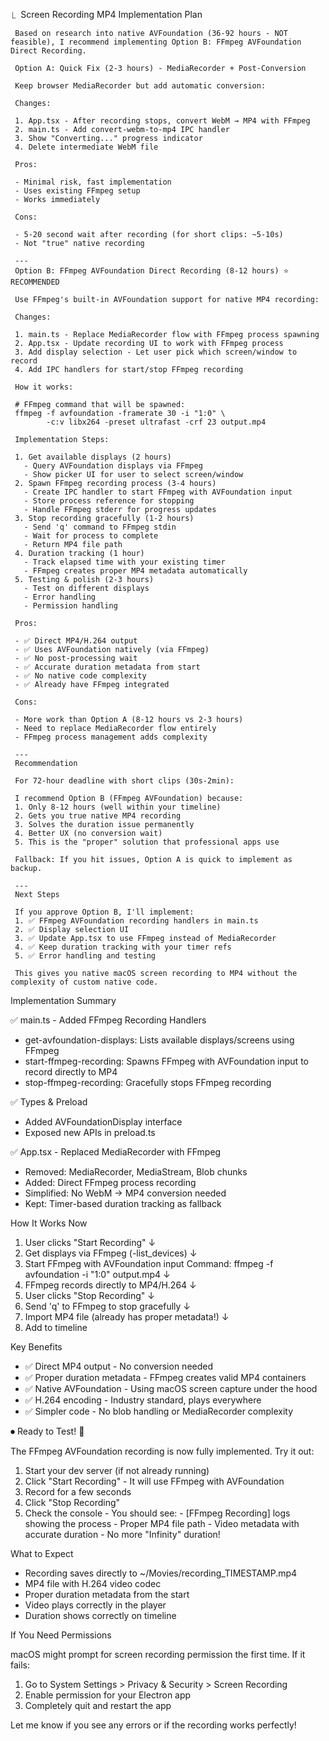   ⎿  Screen Recording MP4 Implementation Plan

     Based on research into native AVFoundation (36-92 hours - NOT feasible), I recommend implementing Option B: FFmpeg AVFoundation Direct Recording.

     Option A: Quick Fix (2-3 hours) - MediaRecorder + Post-Conversion

     Keep browser MediaRecorder but add automatic conversion:

     Changes:

     1. App.tsx - After recording stops, convert WebM → MP4 with FFmpeg
     2. main.ts - Add convert-webm-to-mp4 IPC handler
     3. Show "Converting..." progress indicator
     4. Delete intermediate WebM file

     Pros:

     - Minimal risk, fast implementation
     - Uses existing FFmpeg setup
     - Works immediately

     Cons:

     - 5-20 second wait after recording (for short clips: ~5-10s)
     - Not "true" native recording

     ---
     Option B: FFmpeg AVFoundation Direct Recording (8-12 hours) ⭐ RECOMMENDED

     Use FFmpeg's built-in AVFoundation support for native MP4 recording:

     Changes:

     1. main.ts - Replace MediaRecorder flow with FFmpeg process spawning
     2. App.tsx - Update recording UI to work with FFmpeg process
     3. Add display selection - Let user pick which screen/window to record
     4. Add IPC handlers for start/stop FFmpeg recording

     How it works:

     # FFmpeg command that will be spawned:
     ffmpeg -f avfoundation -framerate 30 -i "1:0" \
            -c:v libx264 -preset ultrafast -crf 23 output.mp4

     Implementation Steps:

     1. Get available displays (2 hours)
       - Query AVFoundation displays via FFmpeg
       - Show picker UI for user to select screen/window
     2. Spawn FFmpeg recording process (3-4 hours)
       - Create IPC handler to start FFmpeg with AVFoundation input
       - Store process reference for stopping
       - Handle FFmpeg stderr for progress updates
     3. Stop recording gracefully (1-2 hours)
       - Send 'q' command to FFmpeg stdin
       - Wait for process to complete
       - Return MP4 file path
     4. Duration tracking (1 hour)
       - Track elapsed time with your existing timer
       - FFmpeg creates proper MP4 metadata automatically
     5. Testing & polish (2-3 hours)
       - Test on different displays
       - Error handling
       - Permission handling

     Pros:

     - ✅ Direct MP4/H.264 output
     - ✅ Uses AVFoundation natively (via FFmpeg)
     - ✅ No post-processing wait
     - ✅ Accurate duration metadata from start
     - ✅ No native code complexity
     - ✅ Already have FFmpeg integrated

     Cons:

     - More work than Option A (8-12 hours vs 2-3 hours)
     - Need to replace MediaRecorder flow entirely
     - FFmpeg process management adds complexity

     ---
     Recommendation

     For 72-hour deadline with short clips (30s-2min):

     I recommend Option B (FFmpeg AVFoundation) because:
     1. Only 8-12 hours (well within your timeline)
     2. Gets you true native MP4 recording
     3. Solves the duration issue permanently
     4. Better UX (no conversion wait)
     5. This is the "proper" solution that professional apps use

     Fallback: If you hit issues, Option A is quick to implement as backup.

     ---
     Next Steps

     If you approve Option B, I'll implement:
     1. ✅ FFmpeg AVFoundation recording handlers in main.ts
     2. ✅ Display selection UI
     3. ✅ Update App.tsx to use FFmpeg instead of MediaRecorder
     4. ✅ Keep duration tracking with your timer refs
     5. ✅ Error handling and testing

     This gives you native macOS screen recording to MP4 without the complexity of custom native code.


Implementation Summary

  ✅ main.ts - Added FFmpeg Recording Handlers

  - get-avfoundation-displays: Lists available displays/screens using FFmpeg
  - start-ffmpeg-recording: Spawns FFmpeg with AVFoundation input to record directly to MP4
  - stop-ffmpeg-recording: Gracefully stops FFmpeg recording

  ✅ Types & Preload

  - Added AVFoundationDisplay interface
  - Exposed new APIs in preload.ts

  ✅ App.tsx - Replaced MediaRecorder with FFmpeg

  - Removed: MediaRecorder, MediaStream, Blob chunks
  - Added: Direct FFmpeg process recording
  - Simplified: No WebM → MP4 conversion needed
  - Kept: Timer-based duration tracking as fallback

  How It Works Now

  1. User clicks "Start Recording"
     ↓
  2. Get displays via FFmpeg (-list_devices)
     ↓
  3. Start FFmpeg with AVFoundation input
     Command: ffmpeg -f avfoundation -i "1:0" output.mp4
     ↓
  4. FFmpeg records directly to MP4/H.264
     ↓
  5. User clicks "Stop Recording"
     ↓
  6. Send 'q' to FFmpeg to stop gracefully
     ↓
  7. Import MP4 file (already has proper metadata!)
     ↓
  8. Add to timeline

  Key Benefits

  - ✅ Direct MP4 output - No conversion needed
  - ✅ Proper duration metadata - FFmpeg creates valid MP4 containers
  - ✅ Native AVFoundation - Using macOS screen capture under the hood
  - ✅ H.264 encoding - Industry standard, plays everywhere
  - ✅ Simpler code - No blob handling or MediaRecorder complexity

⏺ Ready to Test! 🎉

  The FFmpeg AVFoundation recording is now fully implemented. Try it out:

  1. Start your dev server (if not already running)
  2. Click "Start Recording" - It will use FFmpeg with AVFoundation
  3. Record for a few seconds
  4. Click "Stop Recording"
  5. Check the console - You should see:
    - [FFmpeg Recording] logs showing the process
    - Proper MP4 file path
    - Video metadata with accurate duration
    - No more "Infinity" duration!

  What to Expect

  - Recording saves directly to ~/Movies/recording_TIMESTAMP.mp4
  - MP4 file with H.264 video codec
  - Proper duration metadata from the start
  - Video plays correctly in the player
  - Duration shows correctly on timeline

  If You Need Permissions

  macOS might prompt for screen recording permission the first time. If it fails:
  1. Go to System Settings > Privacy & Security > Screen Recording
  2. Enable permission for your Electron app
  3. Completely quit and restart the app

  Let me know if you see any errors or if the recording works perfectly!